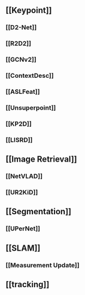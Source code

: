 ## [[Keypoint]]
### [[D2-Net]]
### [[R2D2]]
### [[GCNv2]]
### [[ContextDesc]]
### [[ASLFeat]]
### [[Unsuperpoint]]
### [[KP2D]]
### [[LISRD]]
## [[Image Retrieval]]
### [[NetVLAD]]
### [[UR2KiD]]
## [[Segmentation]]
### [[UPerNet]]
## [[SLAM]]
### [[Measurement Update]]
## [[tracking]]
###
